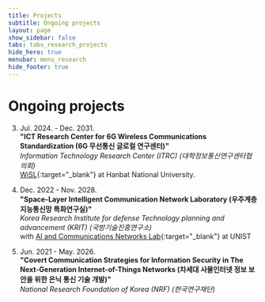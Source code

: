 ```yaml
---
title: Projects
subtitle: Ongoing projects
layout: page
show_sidebar: false
tabs: tabs_research_projects
hide_hero: true
menubar: menu_research
hide_footer: true
---
```


# Ongoing projects

3. Jul. 2024. - Dec. 2031.      
__"ICT Research Center for 6G Wireless Communications Standardization (6G 무선통신 글로컬 연구센터)"__     
_Information Technology Research Center (ITRC)_ _(대학정보통신연구센터협의회)_     
[WiSL](https://sites.google.com/site/hnucsp/home){:target="_blank"} at Hanbat National University.      

2. Dec. 2022 - Nov. 2028.       
__"Space-Layer Intelligent Communication Network Laboratory (우주계층 지능통신망 특화연구실)"__     
_Korea Research Institute for defense Technology planning and advancement (KRIT)_  _(국방기술진흥연구소)_     
with [AI and Communications Networks Lab](https://sites.google.com/site/hoonlee1014/home){:target="_blank"} at UNIST        

1. Jun. 2021 - May. 2026.       
__"Covert Communication Strategies for Information Security in The Next-Generation Internet-of-Things Networks (차세대 사물인터넷 정보 보안을 위한 은닉 통신 기술 개발)"__     
_National Research Foundation of Korea (NRF)_  _(한국연구재단)_     